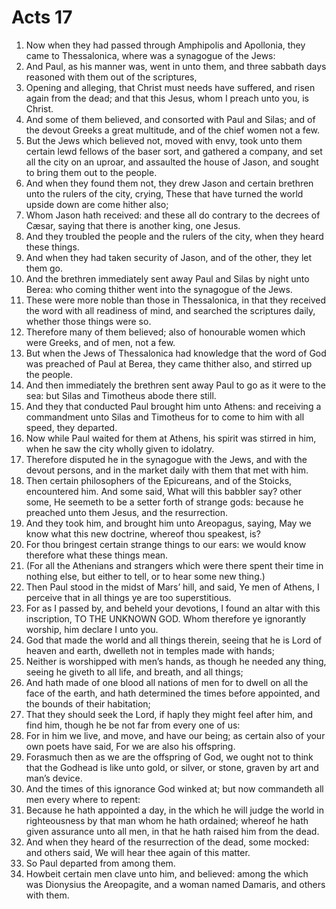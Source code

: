 ﻿# Acts 17
1. Now when they had passed through Amphipolis and Apollonia, they came to Thessalonica, where was a synagogue of the Jews: 
2. And Paul, as his manner was, went in unto them, and three sabbath days reasoned with them out of the scriptures, 
3. Opening and alleging, that Christ must needs have suffered, and risen again from the dead; and that this Jesus, whom I preach unto you, is Christ. 
4. And some of them believed, and consorted with Paul and Silas; and of the devout Greeks a great multitude, and of the chief women not a few. 
5.  But the Jews which believed not, moved with envy, took unto them certain lewd fellows of the baser sort, and gathered a company, and set all the city on an uproar, and assaulted the house of Jason, and sought to bring them out to the people. 
6. And when they found them not, they drew Jason and certain brethren unto the rulers of the city, crying, These that have turned the world upside down are come hither also; 
7. Whom Jason hath received: and these all do contrary to the decrees of Cæsar, saying that there is another king, one Jesus. 
8. And they troubled the people and the rulers of the city, when they heard these things. 
9. And when they had taken security of Jason, and of the other, they let them go. 
10.  And the brethren immediately sent away Paul and Silas by night unto Berea: who coming thither went into the synagogue of the Jews. 
11. These were more noble than those in Thessalonica, in that they received the word with all readiness of mind, and searched the scriptures daily, whether those things were so. 
12. Therefore many of them believed; also of honourable women which were Greeks, and of men, not a few. 
13. But when the Jews of Thessalonica had knowledge that the word of God was preached of Paul at Berea, they came thither also, and stirred up the people. 
14. And then immediately the brethren sent away Paul to go as it were to the sea: but Silas and Timotheus abode there still. 
15. And they that conducted Paul brought him unto Athens: and receiving a commandment unto Silas and Timotheus for to come to him with all speed, they departed. 
16.  Now while Paul waited for them at Athens, his spirit was stirred in him, when he saw the city wholly given to idolatry. 
17. Therefore disputed he in the synagogue with the Jews, and with the devout persons, and in the market daily with them that met with him. 
18. Then certain philosophers of the Epicureans, and of the Stoicks, encountered him. And some said, What will this babbler say? other some, He seemeth to be a setter forth of strange gods: because he preached unto them Jesus, and the resurrection. 
19. And they took him, and brought him unto Areopagus, saying, May we know what this new doctrine, whereof thou speakest, is? 
20. For thou bringest certain strange things to our ears: we would know therefore what these things mean. 
21. (For all the Athenians and strangers which were there spent their time in nothing else, but either to tell, or to hear some new thing.) 
22.  Then Paul stood in the midst of Mars’ hill, and said, Ye men of Athens, I perceive that in all things ye are too superstitious. 
23. For as I passed by, and beheld your devotions, I found an altar with this inscription, TO THE UNKNOWN GOD. Whom therefore ye ignorantly worship, him declare I unto you. 
24. God that made the world and all things therein, seeing that he is Lord of heaven and earth, dwelleth not in temples made with hands; 
25. Neither is worshipped with men’s hands, as though he needed any thing, seeing he giveth to all life, and breath, and all things; 
26. And hath made of one blood all nations of men for to dwell on all the face of the earth, and hath determined the times before appointed, and the bounds of their habitation; 
27. That they should seek the Lord, if haply they might feel after him, and find him, though he be not far from every one of us: 
28. For in him we live, and move, and have our being; as certain also of your own poets have said, For we are also his offspring. 
29. Forasmuch then as we are the offspring of God, we ought not to think that the Godhead is like unto gold, or silver, or stone, graven by art and man’s device. 
30. And the times of this ignorance God winked at; but now commandeth all men every where to repent: 
31. Because he hath appointed a day, in the which he will judge the world in righteousness by that man whom he hath ordained; whereof he hath given assurance unto all men, in that he hath raised him from the dead. 
32.  And when they heard of the resurrection of the dead, some mocked: and others said, We will hear thee again of this matter. 
33. So Paul departed from among them. 
34. Howbeit certain men clave unto him, and believed: among the which was Dionysius the Areopagite, and a woman named Damaris, and others with them. 
